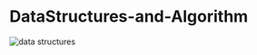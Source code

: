 # DataStructures-and-Algorithm

![data structures](https://user-images.githubusercontent.com/85879627/208732407-4419b0ca-21a8-4b66-8d82-e9fffed33997.png)
